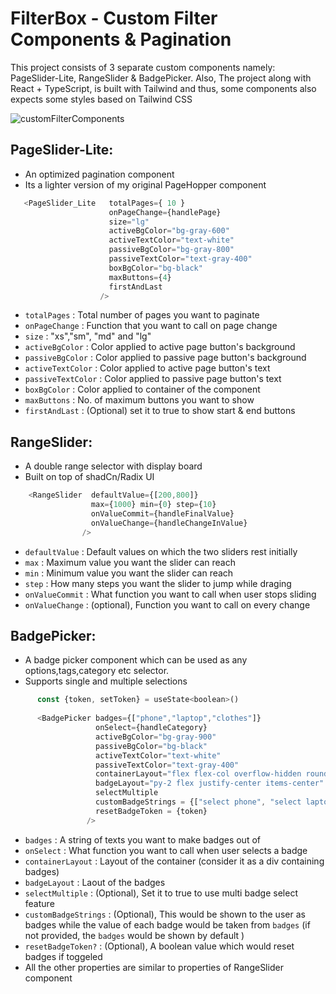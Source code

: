 # FilterBox - Custom Filter Components & Pagination



This project consists of 3 separate custom components namely: PageSlider-Lite, RangeSlider & BadgePicker.
Also, The project along with React + TypeScript, is built with Tailwind and thus, some components also
expects some styles based on Tailwind CSS

![customFilterComponents](https://github.com/anubhavsingh05/Custom-Filter-Components-and-Pagination/assets/132212797/71bddfb1-63db-4ca8-8c13-99587f75e93b)


## PageSlider-Lite:

- An optimized pagination component
- Its a lighter version of my original PageHopper component

```js
   <PageSlider_Lite   totalPages={ 10 }
                      onPageChange={handlePage}
                      size="lg"
                      activeBgColor="bg-gray-600"
                      activeTextColor="text-white"   
                      passiveBgColor="bg-gray-800"
                      passiveTextColor="text-gray-400"
                      boxBgColor="bg-black"
                      maxButtons={4}
                      firstAndLast
                    />
```

- `totalPages`       :  Total number of pages you want to paginate
- `onPageChange`     :  Function that you want to call on page change
- `size`             :  "xs","sm", "md" and "lg"
- `activeBgColor`    :  Color applied to active page button's background
- `passiveBgColor`   :  Color applied to passive page button's background
- `activeTextColor`  :  Color applied to active page button's text
- `passiveTextColor` :  Color applied to passive page button's text
- `boxBgColor`       :  Color applied to container of the component
- `maxButtons`       :  No. of maximum buttons you want to show
- `firstAndLast`     :  (Optional) set it to true to show start &  end buttons



## RangeSlider:

   - A double range selector with display board
   - Built on top of shadCn/Radix UI
     
```js
    <RangeSlider  defaultValue={[200,800]}
                  max={1000} min={0} step={10}
                  onValueCommit={handleFinalValue}
                  onValueChange={handleChangeInValue}
                />
```

- `defaultValue`   :  Default values on which the two sliders rest initially
- `max`            :  Maximum value you want the slider can reach
- `min`            :  Minimum value you want the slider can reach
- `step`           :  How many steps you want the slider to jump while draging
- `onValueCommit`  :  What function you want to call when user stops sliding
- `onValueChange`  :  (optional), Function you want to call on every change



## BadgePicker:

   - A badge picker component which can be used as any options,tags,category etc selector.
   - Supports single and multiple selections

```js
      const {token, setToken} = useState<boolean>()
      
      <BadgePicker badges={["phone","laptop","clothes"]}
                   onSelect={handleCategory}
                   activeBgColor="bg-gray-900"
                   passiveBgColor="bg-black"
                   activeTextColor="text-white"
                   passiveTextColor="text-gray-400"
                   containerLayout="flex flex-col overflow-hidden rounded-md"
                   badgeLayout="py-2 flex justify-center items-center"
                   selectMultiple
                   customBadgeStrings = {["select phone", "select laptop", "select clothes"]}
                   resetBadgeToken = {token}
                 />
```

- `badges`              :  A string of texts you want to make badges out of
- `onSelect`            :  What function you want to call when user selects a badge
- `containerLayout`     :  Layout of the container (consider it as a div containing badges)
- `badgeLayout`         :  Laout of the badges
- `selectMultiple`      :  (Optional), Set it to true to use multi badge select feature
- `customBadgeStrings`  :  (Optional), This would be shown to the user as badges while the value of each badge would be taken from `badges` (if not provided, the `badges` would be shown by default )  
- `resetBadgeToken?`    :  (Optional), A boolean value which would reset badges if toggeled
- All the other properties are similar to properties of RangeSlider component
